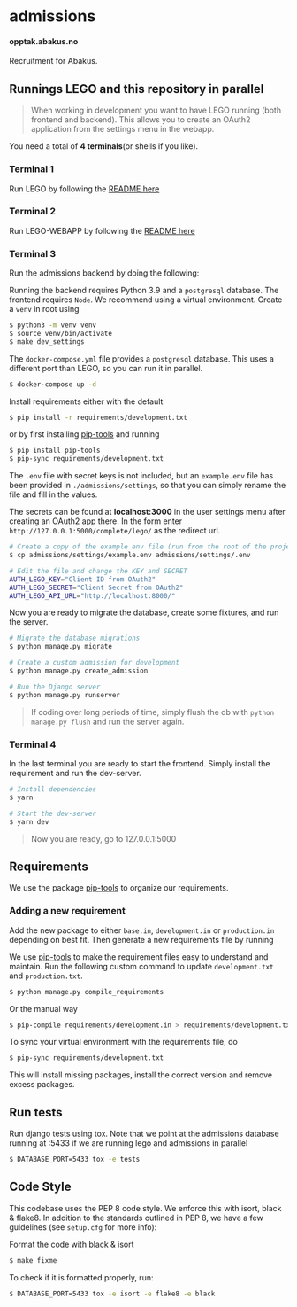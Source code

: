 # admissions

#### opptak.abakus.no

Recruitment for Abakus.

## Runnings LEGO and this repository in parallel

> When working in development you want to have LEGO running (both frontend and backend). This allows you to create an OAuth2 application from the settings menu in the webapp.

You need a total of **4 terminals**(or shells if you like).

### Terminal 1

Run LEGO by following the [README here](https://github.com/webkom/lego#readme)

### Terminal 2

Run LEGO-WEBAPP by following the [README here](https://github.com/webkom/lego-webapp#readme)

### Terminal 3

Run the admissions backend by doing the following:

Running the backend requires Python 3.9 and a `postgresql` database. The frontend requires `Node`. We recommend using
a virtual environment. Create a `venv` in root using

```sh
$ python3 -m venv venv
$ source venv/bin/activate
$ make dev_settings
```

The `docker-compose.yml` file provides a `postgresql` database. This uses a different port than LEGO, so you can run it in parallel.

```sh
$ docker-compose up -d
```

Install requirements either with the default

```sh
$ pip install -r requirements/development.txt
```

or by first installing [pip-tools](https://github.com/jazzband/pip-tools) and running

```sh
$ pip install pip-tools
$ pip-sync requirements/development.txt
```

The `.env` file with secret keys is not included, but an `example.env` file has been provided in `./admissions/settings`, so that you can simply rename the file and fill in the values.

The secrets can be found at **localhost:3000** in the user settings menu after creating an OAuth2 app there. In the form enter `http://127.0.0.1:5000/complete/lego/` as the redirect url.

```sh
# Create a copy of the example env file (run from the root of the project)
$ cp admissions/settings/example.env admissions/settings/.env

# Edit the file and change the KEY and SECRET
AUTH_LEGO_KEY="Client ID from OAuth2"
AUTH_LEGO_SECRET="Client Secret from OAuth2"
AUTH_LEGO_API_URL="http://localhost:8000/"
```

Now you are ready to migrate the database, create some fixtures, and run the server.

```sh
# Migrate the database migrations
$ python manage.py migrate

# Create a custom admission for development
$ python manage.py create_admission

# Run the Django server
$ python manage.py runserver
```

> If coding over long periods of time, simply flush the db with `python manage.py flush` and run the server again.

### Terminal 4

In the last terminal you are ready to start the frontend. Simply install the requirement and run the dev-server.

```sh
# Install dependencies
$ yarn

# Start the dev-server
$ yarn dev
```

> Now you are ready, go to 127.0.0.1:5000

## Requirements

We use the package [pip-tools](https://github.com/jazzband/pip-tools) to organize our requirements.

### Adding a new requirement

Add the new package to either `base.in`, `development.in` or
`production.in` depending on best fit. Then generate a new requirements
file by running

We use [pip-tools](https://github.com/jazzband/pip-tools) to make the requirement files easy to understand and maintain.
Run the following custom command to update `development.txt` and `production.txt`.

```sh
$ python manage.py compile_requirements
```

Or the manual way

```sh
$ pip-compile requirements/development.in > requirements/development.txt
```

To sync your virtual environment with the requirements file, do

```sh
$ pip-sync requirements/development.txt
```

This will install missing packages, install the correct version and
remove excess packages.

## Run tests

Run django tests using tox. Note that we point at the admissions database running at :5433 if we are running lego and admissions
in parallel

```bash
$ DATABASE_PORT=5433 tox -e tests
```

## Code Style

This codebase uses the PEP 8 code style. We enforce this with isort, black & flake8.
In addition to the standards outlined in PEP 8, we have a few guidelines
(see `setup.cfg` for more info):

Format the code with black & isort

```bash
$ make fixme
```

To check if it is formatted properly, run:

```bash
$ DATABASE_PORT=5433 tox -e isort -e flake8 -e black
```
